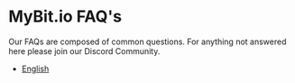 # MyBit.io FAQ's

Our FAQs are composed of common questions. For anything not answered here please join our Discord Community.

- [English](https://github.com/MyBitFoundation/MyBit.io/blob/master/faqs/EnglishFAQ.md)
